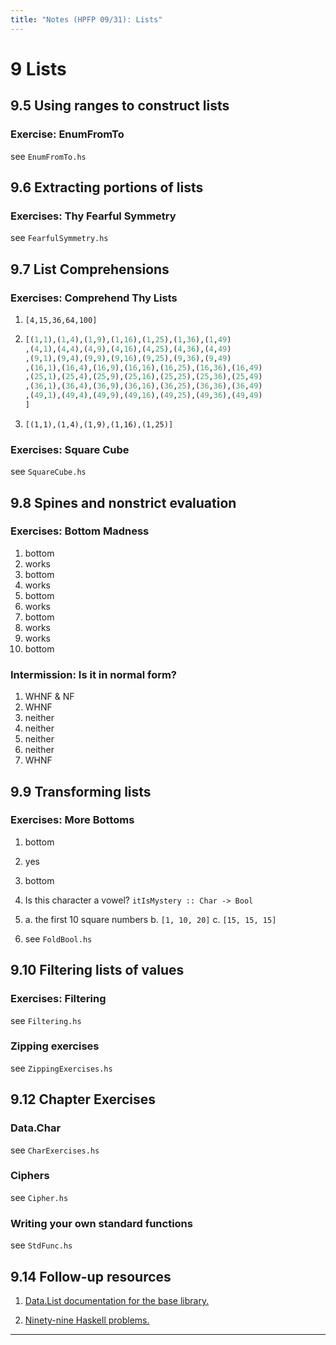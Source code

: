 ```yaml
---
title: "Notes (HPFP 09/31): Lists"
---
```


# 9 Lists

## 9.5 Using ranges to construct lists

### Exercise: EnumFromTo

see `EnumFromTo.hs`

## 9.6 Extracting portions of lists

### Exercises: Thy Fearful Symmetry

see `FearfulSymmetry.hs`

## 9.7 List Comprehensions

### Exercises: Comprehend Thy Lists

1. `[4,15,36,64,100]`
2.
    ```haskell
    [(1,1),(1,4),(1,9),(1,16),(1,25),(1,36),(1,49)
    ,(4,1),(4,4),(4,9),(4,16),(4,25),(4,36),(4,49)
    ,(9,1),(9,4),(9,9),(9,16),(9,25),(9,36),(9,49)
    ,(16,1),(16,4),(16,9),(16,16),(16,25),(16,36),(16,49)
    ,(25,1),(25,4),(25,9),(25,16),(25,25),(25,36),(25,49)
    ,(36,1),(36,4),(36,9),(36,16),(36,25),(36,36),(36,49)
    ,(49,1),(49,4),(49,9),(49,16),(49,25),(49,36),(49,49)
    ]
    ```

3. `[(1,1),(1,4),(1,9),(1,16),(1,25)]`

### Exercises: Square Cube

see `SquareCube.hs`

## 9.8 Spines and nonstrict evaluation

### Exercises: Bottom Madness

1. bottom
2. works
3. bottom
4. works
5. bottom
6. works
7. bottom
8. works
9.  works
10. bottom

### Intermission: Is it in normal form?

1. WHNF & NF
2. WHNF
3. neither
4. neither
5. neither
6. neither
7. WHNF

## 9.9 Transforming lists

### Exercises: More Bottoms

1. bottom
2. yes
3. bottom
4. Is this character a vowel?
  `itIsMystery :: Char -> Bool`
5.  a. the first 10 square numbers
    b. `[1, 10, 20]`
    c. `[15, 15, 15]`

6. see `FoldBool.hs`

## 9.10 Filtering lists of values

### Exercises: Filtering

see `Filtering.hs`

### Zipping exercises

see `ZippingExercises.hs`

## 9.12 Chapter Exercises

### Data.Char

see `CharExercises.hs`

### Ciphers

see `Cipher.hs`

### Writing your own standard functions

see `StdFunc.hs`

## 9.14 Follow-up resources

1. [Data.List documentation for the base library.](http://hackage.haskell.org/package/base/docs/Data-List.html)

2. [Ninety-nine Haskell problems.](https://wiki.haskell.org/H-99:_Ninety-Nine_Haskell_Problems)

---
